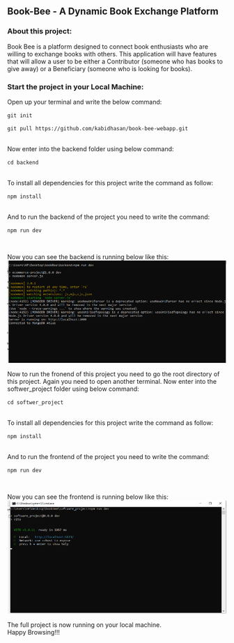 ## Book-Bee - A Dynamic Book Exchange Platform
### About this project:
Book Bee is a platform designed to connect book enthusiasts who are willing to exchange books with others. This application will have features that will allow a user to be either a Contributor (someone who has books to give away) or a Beneficiary (someone who is looking for books).

### Start the project in your Local Machine:
Open up your terminal and write the below command:<br>
```
git init
```

```
git pull https://github.com/kabidhasan/book-bee-webapp.git
```
<br>
Now enter into the backend folder using below command:<br>

```
cd backend
```
<br>
To install all dependencies for this project write the command as follow:<br>

```
npm install
```
<br>
And to run the backend of the project you need to write the command:<br>

```
npm run dev
```
<br>

Now you can see the backend is running below like this:<br>
![Backend Running](img/backend_run.png)
<br>

Now to run the fronend of this project you need to go the root directory of this project. Again you need to open another terminal.
Now enter into the softwer_project folder using below command:<br>

```
cd softwer_project
```
<br>
To install all dependencies for this project write the command as follow:<br>

```
npm install
```
<br>
And to run the frontend of the project you need to write the command:<br>

```
npm run dev
```
<br>

Now you can see the frontend is running below like this:<br>
![Frontend Running](img/frontend_run.png)
<br>

The full project is now running on your local machine. <br>
Happy Browsing!!!
